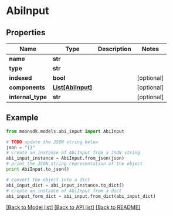 # AbiInput

## Properties

| Name               | Type                                | Description | Notes       |
| ------------------ | ----------------------------------- | ----------- | ----------- |
| **name**           | **str**                             |             |             |
| **type**           | **str**                             |             |             |
| **indexed**        | **bool**                            |             | \[optional] |
| **components**     | [**List\[AbiInput\]**](AbiInput.md) |             | \[optional] |
| **internal\_type** | **str**                             |             | \[optional] |

## Example

```python
from moonsdk.models.abi_input import AbiInput

# TODO update the JSON string below
json = "{}"
# create an instance of AbiInput from a JSON string
abi_input_instance = AbiInput.from_json(json)
# print the JSON string representation of the object
print AbiInput.to_json()

# convert the object into a dict
abi_input_dict = abi_input_instance.to_dict()
# create an instance of AbiInput from a dict
abi_input_form_dict = abi_input.from_dict(abi_input_dict)
```

[\[Back to Model list\]](./#documentation-for-models) [\[Back to API list\]](./#documentation-for-api-endpoints) [\[Back to README\]](./)
